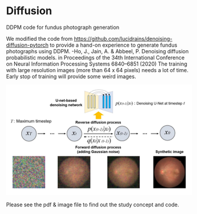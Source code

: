 # Diffusion

DDPM code for fundus photograph generation

We modified the code from https://github.com/lucidrains/denoising-diffusion-pytorch to provide a 
hand-on experience to generate fundus photographs using DDPM.
-Ho, J., Jain, A. & Abbeel, P. Denoising diffusion probabilistic models. in Proceedings of the 34th 
International Conference on Neural Information Processing Systems 6840–6851 (2020)
The training with large resolution images (more than 64 x 64 pixels) needs a lot of time. Early stop 
of training will provide some weird images.

![alt text](https://github.com/TaeKeunToo/Diffusion/blob/[branch]/fig1_jpg.jpg?raw=true)

Please see the pdf & image file to find out the study concept and code.
